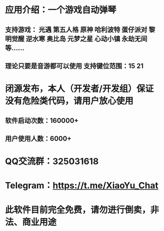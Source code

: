 # 应用介绍：一个游戏自动弹琴

## 支持游戏： 光遇 第五人格 原神 哈利波特 蛋仔派对 黎明觉醒 逆水寒 奥比岛 元梦之星 心动小镇 永劫无间 等……

## 理论只要是音游都可以使用 支持键位范围：15 21

# 闭源发布，本人（开发者/开发组）保证没有危险类代码，请用户放心使用

## 软件启动次数：160000+

## 用户使用人数：6000+

# QQ交流群：325031618 
# Telegram：https://t.me/XiaoYu_Chat

# 此软件目前完全免费，请勿进行倒卖，非法、商业用途
